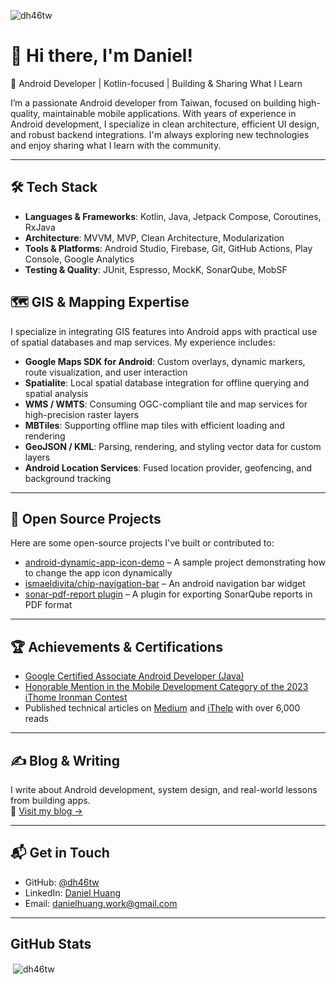 <!--
<h1 align="center">Hi 👋, I'm Daniel</h1>
<h3 align="center">An Android developer from Taiwan! 🇹🇼</h3>

- 🌱 I’m currently learning **Android TDD and Design Patterns**
-->

<!-- - 👨‍💻 All of my projects are available at [https://dh-46.github.io/portfolio](https://dh-46.github.io/portfolio) -->

<!--
- 📝 I regularly write articles on [DH's Blog](https://dh-46.github.io)

- 💬 Ask me about **Java, Kotlin, Android, Git, Firebase, Google Maps SDK for Android**

- 📫 How to reach me **danielhuang.work@gmail.com**
-->

<!-- - 📄 Know about my experiences [https://dh-46.github.io/resume](https://dh-46.github.io/resume) -->

<!---
<p>&nbsp;<a href="https://www.credential.net/369f4195-930e-4f41-9109-88b8be155ca3"><img align="center" src="https://api.accredible.com/v1/frontend/credential_website_embed_image/badge/56248683" alt="Associate Android Developer Certificate"/></a></p>
--->

<!---
<p><img align="left" src="https://github-readme-stats.vercel.app/api/top-langs?username=dh-46&show_icons=true&locale=en&layout=compact" alt="dh-46" /></p>
--->

<p align="left"> <img src="https://komarev.com/ghpvc/?username=dh46tw&label=Profile%20views&color=0e75b6&style=flat" alt="dh46tw" /> </p>

# 👋 Hi there, I'm Daniel!

🎯 Android Developer | Kotlin-focused | Building & Sharing What I Learn

I’m a passionate Android developer from Taiwan, focused on building high-quality, maintainable mobile applications. With years of experience in Android development, I specialize in clean architecture, efficient UI design, and robust backend integrations. I'm always exploring new technologies and enjoy sharing what I learn with the community.

---

## 🛠 Tech Stack

- **Languages & Frameworks**: Kotlin, Java, Jetpack Compose, Coroutines, RxJava  
- **Architecture**: MVVM, MVP, Clean Architecture, Modularization  
- **Tools & Platforms**: Android Studio, Firebase, Git, GitHub Actions, Play Console, Google Analytics
- **Testing & Quality**: JUnit, Espresso, MockK, SonarQube, MobSF

## 🗺️ GIS & Mapping Expertise

I specialize in integrating GIS features into Android apps with practical use of spatial databases and map services. My experience includes:

- **Google Maps SDK for Android**: Custom overlays, dynamic markers, route visualization, and user interaction
- **Spatialite**: Local spatial database integration for offline querying and spatial analysis
- **WMS / WMTS**: Consuming OGC-compliant tile and map services for high-precision raster layers
- **MBTiles**: Supporting offline map tiles with efficient loading and rendering
- **GeoJSON / KML**: Parsing, rendering, and styling vector data for custom layers
- **Android Location Services**: Fused location provider, geofencing, and background tracking

---

## 🚀 Open Source Projects

Here are some open-source projects I've built or contributed to:

- [android-dynamic-app-icon-demo](https://github.com/dh46tw/android-dynamic-app-icon-demo) – A sample project demonstrating how to change the app icon dynamically  
- [ismaeldivita/chip-navigation-bar](https://github.com/ismaeldivita/chip-navigation-bar) – An android navigation bar widget  
- [sonar-pdf-report plugin](https://github.com/dh46tw/sonar-pdf-report) – A plugin for exporting SonarQube reports in PDF format

---

## 🏆 Achievements & Certifications

- [Google Certified Associate Android Developer (Java)](https://www.credential.net/369f4195-930e-4f41-9109-88b8be155ca3)
- [Honorable Mention in the Mobile Development Category of the 2023 iThome Ironman Contest](https://ithelp.ithome.com.tw/users/20160271/ironman/6465)
- Published technical articles on [Medium](https://medium.com/@dh46tw) and [iThelp](https://ithelp.ithome.com.tw/users/20160271/articles) with over 6,000 reads

---

## ✍️ Blog & Writing

I write about Android development, system design, and real-world lessons from building apps.  
📖 [Visit my blog →](https://dh46tw.github.io)

---

## 📬 Get in Touch

- GitHub: [@dh46tw](https://github.com/dh46tw)  
- LinkedIn: [Daniel Huang](https://linkedin.com/in/daniel-huang-2017)  
- Email: danielhuang.work@gmail.com

---

## GitHub Stats

<p>&nbsp;<img align="center" src="https://github-readme-stats.vercel.app/api?username=dh46tw&show_icons=true&locale=en&theme=github_dark_dimmed" alt="dh46tw" /></p>
